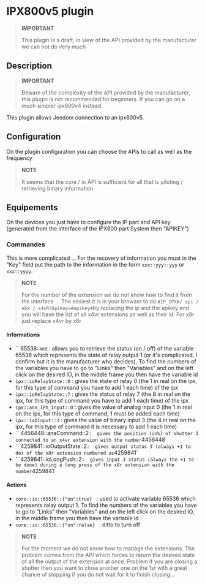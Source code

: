 # IPX800v5 plugin

>**IMPORTANT**
>
> This plugin is a draft, in view of the API provided by the manufacturer we can not do very much

## Description

>**IMPORTANT**
>
> Beware of the complexity of the API provided by the manufacturer, this plugin is not recommended for beginners. If you can go on a much simpler ipx800v4 instead.

This plugin allows Jeedom connection to an ipx800v5.

## Configuration

On the plugin configuration you can choose the APIs to call as well as the frequency

>**NOTE**
>
> It seems that the core / io API is sufficient for all that is piloting / retrieving binary information

## Equipements

On the devices you just have to configure the IP part and API key (generated from the interface of the IPX800 part System then "APIKEY")

### Commandes

This is more complicated ... For the recovery of information you must in the "Key" field put the path to the information in the form `xxx::yyy::yyy` or `xxx::yyyy`.

>**NOTE**
>
>For the number of the extension we do not know how to find it from the interface ... The easiest it is in your browser to do `#IP_IPX#/ api / ebx / x4vR?ApiKey=#apikey#`by replacing the ip and the apikey and you will have the list of all x4vr extensions as well as their id. For x8r just replace x4vr by x8r 

#### Informations

- `` 65536::we : allows you to retrieve the status (on / off) of the variable 65536 which represents the state of relay output 1 (or it's complicated, I confirm but it is the manufacturer who decides). To find the numbers of the variables you have to go to "Links" then "Variables" and on the left click on the desired IO, in the middle frame you then have the variable id
- `ipx::ioRelayState::0` : gives the state of relay 0 (the 1 in real on the ipx, for this type of command you have to add 1 each time) of the ipx
- `ipx::ioRelayState::7` : gives the status of relay 7 (the 8 in real on the ipx, for this type of command you have to add 1 each time) of the ipx
- `ipx::ana_IPX_Input::0` : gives the value of analog input 0 (the 1 in real on the ipx, for this type of command, 1 must be added each time)
- `ipx::ioDInput::3` : gives the value of binary input 3 (the 4 in real on the ipx, for this type of command it is necessary to add 1 each time)
- `` 4456448::anaCommand::2` :  gives the position (in%) of shutter 3 connected to an x4vr extension with the number `4456448`
- `` 4259841::ioOutputState::2` :  gives output status 3 (always +1 to do) of the x8r extension numbered as `4259841`
- `` 4259841::ioLongPush::2` :  gives input 3 status (always the +1 to be done) during a long press of the x8r extension with the number `4259841`

#### Actions

- `core::io::65536::{"on":true} ` : used to activate variable 65536 which represents relay output 1. To find the numbers of the variables you have to go to "Links" then "Variables" and on the left click on the desired IO, in the middle frame you then have the variable id
- `core::io::65536::{"on":false} ` : ditto to turn off

>**NOTE**
>
>For the moment we do not know how to manage the extensions. The problem comes from the API which forces to return the desired state of all the output of the extension at once. Problem if you are closing a shutter then you want to close another one on the 1st with a great chance of stopping if you do not wait for it to finish closing... 
